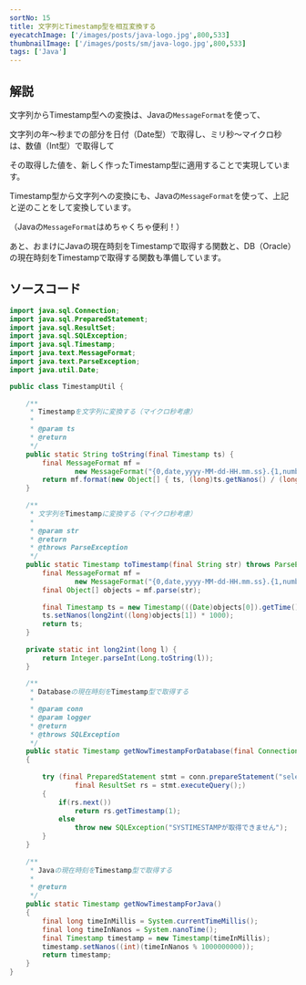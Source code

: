 ```yaml
---
sortNo: 15
title: 文字列とTimestamp型を相互変換する
eyecatchImage: ['/images/posts/java-logo.jpg',800,533]
thumbnailImage: ['/images/posts/sm/java-logo.jpg',800,533]
tags: ['Java']
---
```


## 解説

文字列からTimestamp型への変換は、Javaの`MessageFormat`を使って、

文字列の年〜秒までの部分を日付（Date型）で取得し、ミリ秒〜マイクロ秒は、数値（Int型）で取得して

その取得した値を、新しく作ったTimestamp型に適用することで実現しています。


Timestamp型から文字列への変換にも、Javaの`MessageFormat`を使って、上記と逆のことをして変換しています。

（Javaの`MessageFormat`はめちゃくちゃ便利！）

あと、おまけにJavaの現在時刻をTimestampで取得する関数と、DB（Oracle）の現在時刻をTimestampで取得する関数も準備しています。

## ソースコード

```java
import java.sql.Connection;
import java.sql.PreparedStatement;
import java.sql.ResultSet;
import java.sql.SQLException;
import java.sql.Timestamp;
import java.text.MessageFormat;
import java.text.ParseException;
import java.util.Date;

public class TimestampUtil {
	
	/**
	 * Timestampを文字列に変換する（マイクロ秒考慮）
	 * 
	 * @param ts
	 * @return
	 */
	public static String toString(final Timestamp ts) {
		final MessageFormat mf = 
				new MessageFormat("{0,date,yyyy-MM-dd-HH.mm.ss}.{1,number,000000}");
		return mf.format(new Object[] { ts, (long)ts.getNanos() / (long)1000});
	}
	
	/**
	 * 文字列をTimestampに変換する（マイクロ秒考慮）
	 * 
	 * @param str
	 * @return
	 * @throws ParseException
	 */
	public static Timestamp toTimestamp(final String str) throws ParseException {
		final MessageFormat mf = 
				new MessageFormat("{0,date,yyyy-MM-dd-HH.mm.ss}.{1,number,000000}");
		final Object[] objects = mf.parse(str);
		
		final Timestamp ts = new Timestamp(((Date)objects[0]).getTime());
		ts.setNanos(long2int((long)objects[1]) * 1000);
		return ts;
	}
	
	private static int long2int(long l) {
		return Integer.parseInt(Long.toString(l));
	}
	
	/**
	 * Databaseの現在時刻をTimestamp型で取得する
	 * 
	 * @param conn
	 * @param logger
	 * @return
	 * @throws SQLException
	 */
	public static Timestamp getNowTimestampForDatabase(final Connection conn, final Logger logger) throws SQLException
	{
		
		try (final PreparedStatement stmt = conn.prepareStatement("select systimestamp as ts from dual");
				final ResultSet rs = stmt.executeQuery();)
		{
			if(rs.next())
				return rs.getTimestamp(1);
			else
				throw new SQLException("SYSTIMESTAMPが取得できません");
		}
	}
	
	/**
	 * Javaの現在時刻をTimestamp型で取得する
	 * 
	 * @return
	 */
	public static Timestamp getNowTimestampForJava()
	{
		final long timeInMillis = System.currentTimeMillis();
		final long timeInNanos = System.nanoTime();
		final Timestamp timestamp = new Timestamp(timeInMillis);
		timestamp.setNanos((int)(timeInNanos % 1000000000));
		return timestamp;
	}
}
```